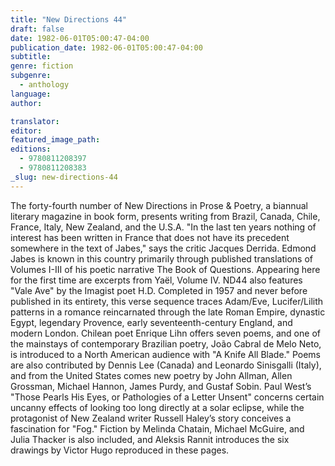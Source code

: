 ```yaml
---
title: "New Directions 44"
draft: false
date: 1982-06-01T05:00:47-04:00
publication_date: 1982-06-01T05:00:47-04:00
subtitle:
genre: fiction
subgenre:
  - anthology
language:
author:

translator:
editor:
featured_image_path:
editions:
  - 9780811208397
  - 9780811208383
_slug: new-directions-44
---
```


The forty-fourth number of New Directions in Prose & Poetry, a biannual literary magazine in book form, presents writing from Brazil, Canada, Chile, France, Italy, New Zealand, and the U.S.A. "In the last ten years nothing of interest has been written in France that does not have its precedent somewhere in the text of Jabes," says the critic Jacques Derrida. Edmond Jabes is known in this country primarily through published translations of Volumes I-III of his poetic narrative The Book of Questions. Appearing here for the first time are excerpts from Yaël, Volume IV. ND44 also features "Vale Ave" by the Imagist poet H.D. Completed in 1957 and never before published in its entirety, this verse sequence traces Adam/Eve, Lucifer/Lilith patterns in a romance reincarnated through the late Roman Empire, dynastic Egypt, legendary Provence, early seventeenth-century England, and modern London. Chilean poet Enrique Lihn offers seven poems, and one of the mainstays of contemporary Brazilian poetry, João Cabral de Melo Neto, is introduced to a North American audience with "A Knife All Blade." Poems are also contributed by Dennis Lee (Canada) and Leonardo Sinisgalli (Italy), and from the United States comes new poetry by John Allman, Allen Grossman, Michael Hannon, James Purdy, and Gustaf Sobin. Paul West’s "Those Pearls His Eyes, or Pathologies of a Letter Unsent" concerns certain uncanny effects of looking too long directly at a solar eclipse, while the protagonist of New Zealand writer Russell Haley’s story conceives a fascination for "Fog." Fiction by Melinda Chatain, Michael McGuire, and Julia Thacker is also included, and Aleksis Rannit introduces the six drawings by Victor Hugo reproduced in these pages.


